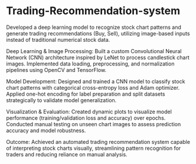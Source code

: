# Trading-Recommendation-system
Developed a deep learning model to recognize stock chart patterns and generate trading recommendations (Buy, Sell), utilizing image-based inputs instead of traditional numerical stock data.

Deep Learning & Image Processing: Built a custom Convolutional Neural Network (CNN) architecture inspired by LeNet to process candlestick chart images. Implemented data loading, preprocessing, and normalization pipelines using OpenCV and TensorFlow.

Model Development:
Designed and trained a CNN model to classify stock chart patterns with categorical cross-entropy loss and Adam optimizer. Applied one-hot encoding for label preparation and split datasets strategically to validate model generalization.

Visualization & Evaluation:
Created dynamic plots to visualize model performance (training/validation loss and accuracy) over epochs. Conducted manual testing on unseen chart images to assess prediction accuracy and model robustness.

Outcome:
Achieved an automated trading recommendation system capable of interpreting stock charts visually, streamlining pattern recognition for traders and reducing reliance on manual analysis.
